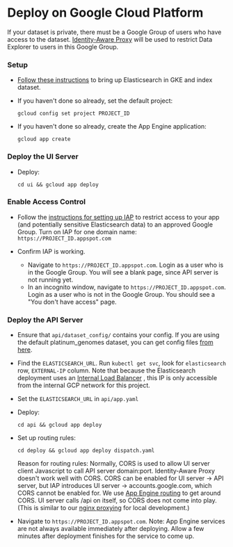 # Deploy on Google Cloud Platform

If your dataset is private, there must be a Google Group of users who have
access to the dataset. [Identity-Aware Proxy](https://cloud.google.com/iap/docs/)
will be used to restrict Data Explorer to users in this Google Group.

### Setup

* [Follow these instructions](https://github.com/DataBiosphere/data-explorer-indexers/tree/master/bigquery/deploy)
to bring up Elasticsearch in GKE and index dataset.

* If you haven't done so already, set the default project:

  `gcloud config set project PROJECT_ID`

* If you haven't done so already, create the App Engine application:

  `gcloud app create`

### Deploy the UI Server

* Deploy:

  `cd ui && gcloud app deploy`

### Enable Access Control

* Follow the [instructions for setting up IAP](https://cloud.google.com/iap/docs/app-engine-quickstart#enabling_iap)
to restrict access to your app (and potentially sensitive Elasticsearch data)
to an approved Google Group. Turn on IAP for one domain name:
`https://PROJECT_ID.appspot.com`

* Confirm IAP is working.
  * Navigate to `https://PROJECT_ID.appspot.com`. Login as a user who is in the
  Google Group. You will see a blank page, since API server is not running yet.
  * In an incognito window, navigate to `https://PROJECT_ID.appspot.com`. Login
  as a user who is not in the Google Group. You should see a "You don't have
  access" page.

### Deploy the API Server

* Ensure that `api/dataset_config/` contains your config. If you are using the
default platinum_genomes dataset, you can get config files [from here](https://github.com/DataBiosphere/data-explorer-indexers/tree/master/bigquery/config/platinum_genomes).

* Find the `ELASTICSEARCH_URL`. Run `kubectl get svc`, look for `elasticsearch`
row, `EXTERNAL-IP` column. Note that because the Elasticsearch deployment uses
an [Internal Load Balancer](https://cloud.google.com/kubernetes-engine/docs/how-to/internal-load-balancing)
, this IP is only accessible from the internal GCP network for this project.

* Set the `ELASTICSEARCH_URL` in `api/app.yaml`

* Deploy:

  `cd api && gcloud app deploy`

* Set up routing rules:

  `cd deploy && gcloud app deploy dispatch.yaml`

  Reason for routing rules: Normally, CORS is used to allow UI server client
  Javascript to call API server domain:port. Identity-Aware Proxy doesn't work
  well with CORS. CORS can be enabled for UI server -> API server, but IAP
  introduces UI server -> accounts.google.com, which CORS cannot be enabled
  for. We use [App Engine routing](https://cloud.google.com/appengine/docs/standard/python/how-requests-are-routed#routing_with_a_dispatch_file)
  to get around CORS. UI server calls /api on itself, so CORS does not come
  into play. (This is similar to our [nginx proxying](https://github.com/DataBiosphere/data-explorer/blob/master/nginx.conf)
  for local development.)

* Navigate to `https://PROJECT_ID.appspot.com`. Note: App Engine services are
not always available immediately after deploying. Allow a few minutes after
deployment finishes for the service to come up.